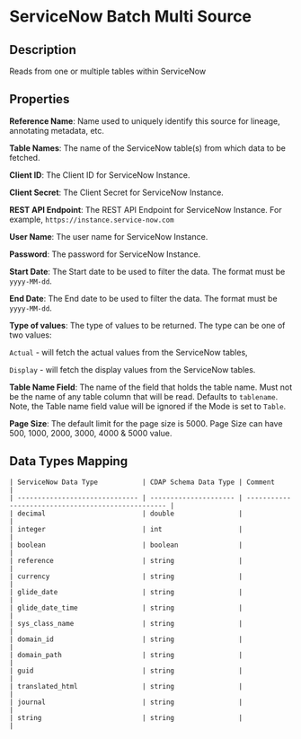 # ServiceNow Batch Multi Source

Description
-----------

Reads from one or multiple tables within ServiceNow

Properties
----------

**Reference Name**: Name used to uniquely identify this source for lineage, annotating metadata, etc.

**Table Names**: The name of the ServiceNow table(s) from which data to be fetched.

**Client ID**: The Client ID for ServiceNow Instance.

**Client Secret**: The Client Secret for ServiceNow Instance.

**REST API Endpoint**: The REST API Endpoint for ServiceNow Instance. For example, `https://instance.service-now.com`

**User Name**: The user name for ServiceNow Instance.

**Password**: The password for ServiceNow Instance.

**Start Date**: The Start date to be used to filter the data. The format must be `yyyy-MM-dd`.

**End Date**: The End date to be used to filter the data. The format must be `yyyy-MM-dd`.

**Type of values**: The type of values to be returned. The type can be one of two values: 

`Actual` -  will fetch the actual values from the ServiceNow tables,  

`Display` - will fetch the display values from the ServiceNow tables.

**Table Name Field**: The name of the field that holds the table name. Must not be the name of any table column that
will be read. Defaults to `tablename`. Note, the Table name field value will be ignored if the Mode is set to `Table`.

**Page Size**: The default limit for the page size is 5000. Page Size can have 500, 1000, 2000, 3000, 4000 & 5000 value.

Data Types Mapping
----------

    | ServiceNow Data Type           | CDAP Schema Data Type | Comment                                            |
    | ------------------------------ | --------------------- | -------------------------------------------------- |
    | decimal                        | double                |                                                    |
    | integer                        | int                   |                                                    |
    | boolean                        | boolean               |                                                    |
    | reference                      | string                |                                                    |
    | currency                       | string                |                                                    |
    | glide_date                     | string                |                                                    |
    | glide_date_time                | string                |                                                    |
    | sys_class_name                 | string                |                                                    |
    | domain_id                      | string                |                                                    |
    | domain_path                    | string                |                                                    |
    | guid                           | string                |                                                    |
    | translated_html                | string                |                                                    |
    | journal                        | string                |                                                    |
    | string                         | string                |                                                    |
